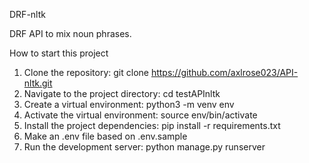 DRF-nltk

DRF API to mix noun phrases.

How to start this project

1.	Clone the repository: git clone https://github.com/axlrose023/API-nltk.git
2.	Navigate to the project directory: cd testAPInltk
3.	Create a virtual environment: python3 -m venv env
4.	Activate the virtual environment: source env/bin/activate
5.	Install the project dependencies: pip install -r requirements.txt
6.	Make an .env file based on .env.sample
7.	Run the development server: python manage.py runserver
